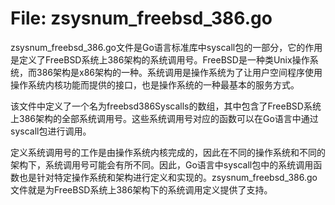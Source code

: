 # File: zsysnum_freebsd_386.go

zsysnum_freebsd_386.go文件是Go语言标准库中syscall包的一部分，它的作用是定义了FreeBSD系统上386架构的系统调用号。FreeBSD是一种类Unix操作系统，而386架构是x86架构的一种。系统调用是操作系统为了让用户空间程序使用操作系统内核功能而提供的接口，也是操作系统的一种最基本的服务方式。

该文件中定义了一个名为freebsd386Syscalls的数组，其中包含了FreeBSD系统上386架构的全部系统调用号。这些系统调用号对应的函数可以在Go语言中通过syscall包进行调用。

定义系统调用号的工作是由操作系统内核完成的，因此在不同的操作系统和不同的架构下，系统调用号可能会有所不同。因此，Go语言中syscall包中的系统调用函数也是针对特定操作系统和架构进行定义和实现的。zsysnum_freebsd_386.go文件就是为FreeBSD系统上386架构下的系统调用定义提供了支持。

